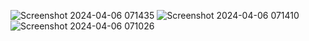 ![Screenshot 2024-04-06 071435](https://github.com/Sushil0903/Invoice/assets/148516959/14dd187f-cf9d-4a76-aeaf-b080a9a1c583)
![Screenshot 2024-04-06 071410](https://github.com/Sushil0903/Invoice/assets/148516959/b54a9289-4ebe-480f-bcaf-94534f0244fd)
![Screenshot 2024-04-06 071026](https://github.com/Sushil0903/Invoice/assets/148516959/cd8de5cb-5491-43d9-9c61-81de2c236ee9)
